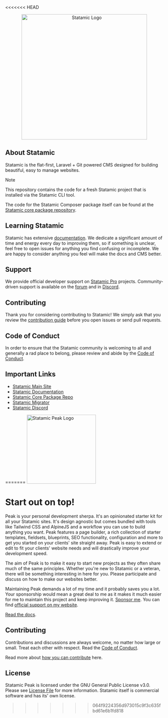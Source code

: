 <<<<<<< HEAD
<p align="center"><img src="https://statamic.com/assets/branding/Statamic-Logo+Wordmark-Rad.svg" width="400" alt="Statamic Logo" /></p>

## About Statamic

Statamic is the flat-first, Laravel + Git powered CMS designed for building beautiful, easy to manage websites.

> [!NOTE]
> This repository contains the code for a fresh Statamic project that is installed via the Statamic CLI tool.
>
> The code for the Statamic Composer package itself can be found at the [Statamic core package repository][cms-repo].


## Learning Statamic

Statamic has extensive [documentation][docs]. We dedicate a significant amount of time and energy every day to improving them, so if something is unclear, feel free to open issues for anything you find confusing or incomplete. We are happy to consider anything you feel will make the docs and CMS better.

## Support

We provide official developer support on [Statamic Pro](https://statamic.com/pricing) projects. Community-driven support is available on the [forum](https://statamic.com/forum) and in [Discord][discord].


## Contributing

Thank you for considering contributing to Statamic! We simply ask that you review the [contribution guide][contribution] before you open issues or send pull requests.


## Code of Conduct

In order to ensure that the Statamic community is welcoming to all and generally a rad place to belong, please review and abide by the [Code of Conduct](https://github.com/statamic/cms/wiki/Code-of-Conduct).


## Important Links

- [Statamic Main Site](https://statamic.com)
- [Statamic Documentation][docs]
- [Statamic Core Package Repo][cms-repo]
- [Statamic Migrator](https://github.com/statamic/migrator)
- [Statamic Discord][discord]

[docs]: https://statamic.dev/
[discord]: https://statamic.com/discord
[contribution]: https://github.com/statamic/cms/blob/master/CONTRIBUTING.md
[cms-repo]: https://github.com/statamic/cms
=======
<img class="margin-bottom: 1rem;" src="https://cdn.studio1902.nl/assets/statamic-peak/statamic-peak-logo.png?v=4" width="220" alt="Statamic Peak Logo" />

# Start out on top!

Peak is your personal development sherpa. It's an opinionated starter kit for all your Statamic sites. It's design agnostic but comes bundled with tools like Tailwind CSS and AlpineJS and a workflow you can use to build anything you want. Peak features a page builder, a rich collection of starter templates, fieldsets, blueprints, SEO functionality, configuration and more to get you started on your clients' site straight away. Peak is easy to extend or edit to fit your clients' website needs and will drastically improve your development speed.

The aim of Peak is to make it easy to start new projects as they often share much of the same principles. Whether you're new to Statamic or a veteran, there will be something interesting in here for you. Please participate and discuss on how to make our websites better.

Maintaining Peak demands a lot of my time and it probably saves you a lot. Your sponsorship would mean a great deal to me as it makes it much easier for me to maintain this project and keep improving it. [Sponsor me](https://github.com/sponsors/studio1902). You can find [official support on my website](https://1902.studio/en/peak-support).

[Read the docs](https://peak.1902.studio).

## Contributing
Contributions and discussions are always welcome, no matter how large or small. Treat each other with respect. Read the [Code of Conduct](https://github.com/studio1902/statamic-peak/blob/main/.github/CODE_OF_CONDUCT.md).

Read more about [how you can contribute](https://peak.1902.studio/other/contributing.html) here.

## License
Statamic Peak is licensed under the GNU General Public License v3.0. Please see [License File](LICENSE) for more information. Statamic itself is commercial software and has its' own license.
>>>>>>> 064f9224356d973015c9f3c635fbd61e6b1fd818

